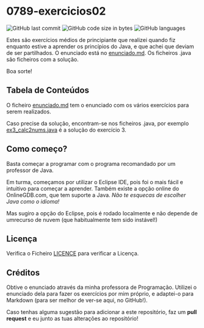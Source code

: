 # 0789-exercicios02
![GitHub last commit](https://img.shields.io/github/last-commit/marpisco/0789-exercicios02)
![GitHub code size in bytes](https://img.shields.io/github/languages/code-size/marpisco/0789-exercicios02)
![GitHub languages](https://img.shields.io/github/languages/top/marpisco/0789-exercicios02)

Estes são exercícios médios de principiante que realizei quando fiz enquanto estive a aprender os princípios do Java, e que achei que deviam de ser partilhados. O enunciado está no [enunciado.md](enunciado.md). Os ficheiros .java são ficheiros com a solução.

Boa sorte!
## Tabela de Conteúdos
O ficheiro [enunciado.md](enunciado.md) tem o enunciado com os vários exercícios para serem realizados.

Caso precise da solução, encontram-se nos ficheiros .java, por exemplo [ex3_calc2nums.java](ex3_calc2nums.java) é a solução do exercício 3.

## Como começo?
Basta começar a programar com o programa recomandado por um professor de Java.

Em turma, começamos por utilizar o Eclipse IDE, pois foi o mais fácil e intuitivo para começar a aprender. Também existe a opção online do OnlineGDB.com, que tem suporte a Java. <i>Não te esquecas de escolher Java como o idioma!</i>

Mas sugiro a opção do Eclipse, pois é rodado localmente e não depende de umrecurso de nuvem (que habitualmente tem sido instável!)

## Licença
Verifica o Ficheiro [LICENCE](LICENCE) para verificar a Licença.

## Créditos
Obtive o enunciado através da minha professora de Programação. Utilizei o enunciado dela para fazer os exercícios por mim próprio, e adaptei-o para Markdown (para ser melhor de ver-se aqui, no GitHub!).

Caso tenhas alguma sugestão para adicionar a este repositório, faz um **pull request** e eu junto as tuas alterações ao repositório!